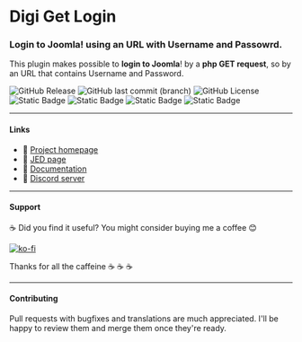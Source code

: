 # Digi Get Login
### Login to Joomla! using an URL with Username and Passowrd.

This plugin makes possible to **login to Joomla**! by a **php GET request**, so by an URL that contains Username and Password.

![GitHub Release](https://img.shields.io/github/v/release/gregorionuti/Joomla-Digi-Get-Login)
![GitHub last commit (branch)](https://img.shields.io/github/last-commit/gregorionuti/Joomla-Digi-Get-Login/main)
![GitHub License](https://img.shields.io/github/license/gregorionuti/Joomla-Digi-Get-Login)
![Static Badge](https://img.shields.io/badge/joomla-cadetblue?label=platform)
![Static Badge](https://img.shields.io/badge/4.0%2B-blue?logo=joomla&logoColor=white&label=joomla)
![Static Badge](https://img.shields.io/badge/plugin-darkviolet?logo=joomla&logoColor=white&label=type)
![Static Badge](https://img.shields.io/badge/7.0%2B%20%7C%208.0%2B-purple?logo=php&logoColor=white&label=php)

---

#### Links
- :link: [Project homepage](https://www.digigreg.com/en/products/joomla-plugins/digi-get-login.html)
- :link: [JED page](https://extensions.joomla.org/extension/digi-get-login/)
- :book: [Documentation](https://www.digigreg.com/en/wiki/digi-get-login.html)
- :speech_balloon: [Discord server](https://discord.gg/VCtqbgjERH)

---

#### Support
:coffee: Did you find it useful? You might consider buying me a coffee :blush:

[![ko-fi](https://ko-fi.com/img/githubbutton_sm.svg)](https://ko-fi.com/Z8Z4U0RY9)

Thanks for all the caffeine :coffee: :coffee: :coffee:

---

#### Contributing
Pull requests with bugfixes and translations are much appreciated. I'll be happy to review them and merge them once they're ready.
